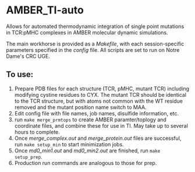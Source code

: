 # AMBER_TI-auto

Allows for automated thermodynamic integration of single point mutations in TCR:pMHC complexes in AMBER molecular dynamic simulations.

The main workhorse is provided as a *Makefile*, with each session-specific parameters specified in the *config* file.
All scripts are set to run on Notre Dame's CRC UGE.

## To use:

1. Prepare PDB files for each structure (TCR, pMHC, mutant TCR) including modifying cystine residues to CYX. The mutant TCR should be identical to the TCR structure, but with atoms not common with the WT residue removed and the mutant position name switch to MAA.
1. Edit config file with file names, job names, disulfide information, etc.
1. run `make merge_prmtops` to create AMBER paramter/toplogy and coordinate files, and combine these for use in TI. May take up to several hours to complete.
1. Once *merge_complex.out* and *merge_protein.out* files are successful, run `make setup_min` to start minimization jobs.
1. Once _md0_min1.out_ and _md0_min2.out_ are finished, run `make setup_prep`.
1. Production run commands are analogous to those for prep.
